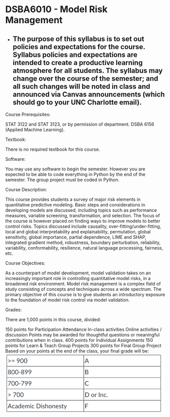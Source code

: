 # DSBA6010 - Model Risk Management
- ## The purpose of this syllabus is to set out policies and expectations for the course.  Syllabus policies and expectations are intended to create a productive learning atmosphere for all students.  The syllabus may change over the course of the semester; and all such changes will be noted in class and announced via Canvas announcements (which should go to your UNC Charlotte email).

Course Prerequisites:

STAT 3122 and STAT 3123, or by permission of department.  DSBA 6156 (Applied Machine Learning).

Textbook:

There is no required textbook for this course.

Software:

You may use any software to begin the semester. However you are expected to be able to code everything in Python by the end of the semester. The group project must be coded in Python.

Course Description:

This course provides students a survey of major risk elements in quantitative predictive modeling. Basic steps and considerations in developing models are discussed, including topics such as performance measures, variable screening, transformation, and selection. The focus of the course is however placed on finding ways to improve models to better control risks. Topics discussed include causality, over-fitting/under-fitting, local and global interpretability and explainability, permutation, global sensitivity, global importance, partial dependence, LIME and SHAP, integrated gradient method, robustness, boundary perturbation, reliability, variability, conformability, resilience, natural language processing, fairness, etc.

Course Objectives:

As a counterpart of model development, model validation takes on an increasingly important role in controlling quantitative model risks, in a broadened risk environment. Model risk management is a complex field of study consisting of concepts and techniques across a wide spectrum. The primary objective of this course is to give students an introductory exposure to the foundation of model risk control via model validation.

Grades:

There are 1,000 points in this course, divided:

150 points for Participation
Attendance
In-class activities
Online activities / discussion
Points may be awarded for thoughtful questions or meaningful contributions when in class.
400 points for Individual Assignments
150 points for Learn & Teach Group Projects
300 points for Final Group Project
Based on your points at the end of the class, your final grade will be:
![alt text](HK/grade.png)